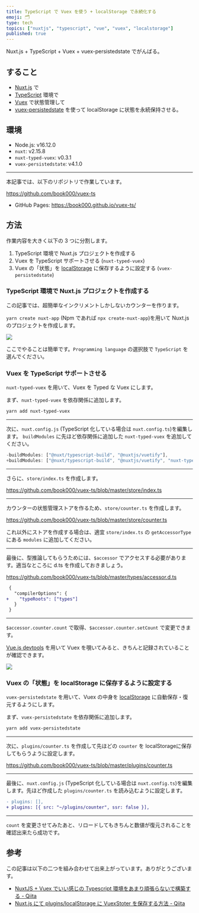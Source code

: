 ```yaml
---
title: TypeScript で Vuex を使う + localStorage で永続化する
emoji: 🗂️
type: tech
topics: ["nuxtjs", "typescript", "vue", "vuex", "localstorage"]
published: true
---
```


Nuxt.js + TypeScript + Vuex + vuex-persistedstate でがんばる。

## すること

- [Nuxt.js](https://nuxtjs.org/) で
- [TypeScript](https://www.typescriptlang.org/) 環境で
- [Vuex](https://vuex.vuejs.org/) で状態管理して
- [vuex-persistedstate](https://npm.im/vuex-persistedstate) を使って localStorage に状態を永続保持させる。

## 環境

- Node.js: v16.12.0
- `nuxt`: v2.15.8
- `nuxt-typed-vuex`: v0.3.1
- `vuex-persistedstate`: v4.1.0

---

本記事では、以下のリポジトリで作業しています。

https://github.com/book000/vuex-ts

- GitHub Pages: https://book000.github.io/vuex-ts/

## 方法

作業内容を大きく以下の 3 つに分割します。

1. TypeScript 環境で Nuxt.js プロジェクトを作成する
2. Vuex を TypeScript サポートさせる (`nuxt-typed-vuex`)
3. Vuex の「状態」を [localStorage](https://developer.mozilla.org/docs/Web/API/Window/localStorage) に保存するように設定する (`vuex-persistedstate`)

### TypeScript 環境で Nuxt.js プロジェクトを作成する

この記事では、超簡単なインクリメントしかしないカウンターを作ります。

`yarn create nuxt-app` (Npm であれば `npx create-nuxt-app`)を用いて Nuxt.js のプロジェクトを作成します。

![](https://storage.googleapis.com/zenn-user-upload/a12a2f9f0a93-20220610.png)

ここでやることは簡単です。`Programming language` の選択肢で `TypeScript` を選んでください。

### Vuex を TypeScript サポートさせる

`nuxt-typed-vuex` を用いて、Vuex を Typed な Vuex にします。

まず、`nuxt-typed-vuex` を依存関係に追加します。

```bash
yarn add nuxt-typed-vuex
```

---

次に、`nuxt.config.js` (TypeScript 化している場合は `nuxt.config.ts`)を編集します。
`buildModules` に先ほど依存関係に追加した `nuxt-typed-vuex` を追加してください。

```diff:nuxt.config.js
-buildModules: ["@nuxt/typescript-build", "@nuxtjs/vuetify"],
+buildModules: ["@nuxt/typescript-build", "@nuxtjs/vuetify", "nuxt-typed-vuex"],
```

---

さらに、`store/index.ts` を作成します。

https://github.com/book000/vuex-ts/blob/master/store/index.ts

---

カウンターの状態管理ストアを作るため、`store/counter.ts` を作成します。

https://github.com/book000/vuex-ts/blob/master/store/counter.ts

これ以外にストアを作成する場合は、適宜 `store/index.ts` の `getAccessorType` にある `modules` に追加してください。

---

最後に、型推論してもらうためには、`$accessor` でアクセスする必要があります。適当なところに d.ts を作成しておきましょう。

https://github.com/book000/vuex-ts/blob/master/types/accessor.d.ts

```diff
 {
   "compilerOptions": {
+    "typeRoots": ["types"]
   }
 }
```

---

`$accessor.counter.count` で取得、`$accessor.counter.setCount` で変更できます。

[Vue.js devtools](https://chrome.google.com/webstore/detail/nhdogjmejiglipccpnnnanhbledajbpd) を用いて Vuex を覗いてみると、きちんと記録されていることが確認できます。

![](https://storage.googleapis.com/zenn-user-upload/1960fdfeb962-20220610.png)

### Vuex の「状態」を localStorage に保存するように設定する

`vuex-persistedstate` を用いて、Vuex の中身を [localStorage](https://developer.mozilla.org/docs/Web/API/Window/localStorage) に自動保存・復元するようにします。

まず、`vuex-persistedstate` を依存関係に追加します。

```bash
yarn add vuex-persistedstate
```

---

次に、`plugins/counter.ts` を作成して先ほどの `counter` を localStorageに保存してもらうように設定します。

https://github.com/book000/vuex-ts/blob/master/plugins/counter.ts

---

最後に、`nuxt.config.js` (TypeScript 化している場合は `nuxt.config.ts`)を編集します。先ほど作成した `plugins/counter.ts` を読み込むように設定します。

```diff
- plugins: [],
+ plugins: [{ src: "~/plugins/counter", ssr: false }],
```

---

`count` を変更させてみたあと、リロードしてもきちんと数値が復元されることを確認出来たら成功です。

## 参考

この記事は以下の二つを組み合わせて出来上がっています。ありがとうございます。

- [NuxtJS + Vuex でいい感じの Typescript 環境をあまり頑張らないで構築する - Qiita](https://qiita.com/shindex/items/a90217b9e4c03c5b5215)
- [Nuxt.js にて plugins/localStorage に VuexStoter を保存する方法 - Qiita](https://qiita.com/shindex/items/a90217b9e4c03c5b5215)
